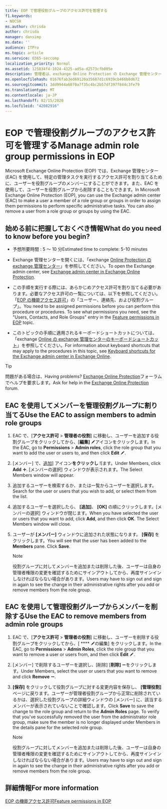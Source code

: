 ```yaml
---
title: EOP で管理役割グループのアクセス許可を管理する
f1.keywords:
- NOCSH
ms.author: chrisda
author: chrisda
manager: dansimp
ms.date: ''
audience: ITPro
ms.topic: article
ms.service: O365-seccomp
localization_priority: Normal
ms.assetid: 125834f4-1024-4325-ad5a-d2573cfb005e
description: 管理者は、exchange Online Protection の Exchange 管理センター (EAC) でアクセス許可を割り当てる、または削除する方法を学習できます。
ms.openlocfilehash: 01676fab3ed69120a35687d1c6939cb466b8d672
ms.sourcegitcommit: 3dd9944a6070a7f35c4bc2b57df397f844c3fe79
ms.translationtype: MT
ms.contentlocale: ja-JP
ms.lasthandoff: 02/15/2020
ms.locfileid: "42082916"
---
```

# <a name="manage-admin-role-group-permissions-in-eop"></a><span data-ttu-id="f937b-103">EOP で管理役割グループのアクセス許可を管理する</span><span class="sxs-lookup"><span data-stu-id="f937b-103">Manage admin role group permissions in EOP</span></span>

<span data-ttu-id="f937b-p101">Microsoft Exchange Online Protection (EOP) では、Exchange 管理センター (EAC) を使用して、特定の管理タスクを実行するアクセス許可を割り当てるために、ユーザーを役割グループのメンバーにすることができます。また、EAC を使用して、ユーザーを役割グループから削除することもできます。</span><span class="sxs-lookup"><span data-stu-id="f937b-p101">In Microsoft Exchange Online Protection (EOP), you can use the Exchange admin center (EAC) to make a user a member of a role group or groups in order to assign them permissions to perform specific administrative tasks. You can also remove a user from a role group or groups by using the EAC.</span></span>

## <a name="what-do-you-need-to-know-before-you-begin"></a><span data-ttu-id="f937b-106">始める前に把握しておくべき情報</span><span class="sxs-lookup"><span data-stu-id="f937b-106">What do you need to know before you begin?</span></span>

- <span data-ttu-id="f937b-107">予想所要時間 : 5 ～ 10 分</span><span class="sxs-lookup"><span data-stu-id="f937b-107">Estimated time to complete: 5-10 minutes</span></span>

- <span data-ttu-id="f937b-108">Exchange 管理センターを開くには、「exchange [Online Protection の exchange 管理センター](exchange-admin-center-in-exchange-online-protection-eop.md)」を参照してください。</span><span class="sxs-lookup"><span data-stu-id="f937b-108">To open the Exchange admin center, see [Exchange admin center in Exchange Online Protection](exchange-admin-center-in-exchange-online-protection-eop.md).</span></span>

- <span data-ttu-id="f937b-p102">この手順を実行する際には、あらかじめアクセス許可を割り当てる必要があります。必要なアクセス許可の一覧については、以下を参照してください。「[EOP の機能アクセス許可](feature-permissions-in-eop.md)」の「ユーザー、連絡先、および役割グループ」。</span><span class="sxs-lookup"><span data-stu-id="f937b-p102">You need to be assigned permissions before you can perform this procedure or procedures. To see what permissions you need, see the "Users, Contacts, and Role Groups" entry in the [Feature permissions in EOP](feature-permissions-in-eop.md) topic.</span></span>

- <span data-ttu-id="f937b-111">このトピックの手順に適用されるキーボードショートカットについては、「exchange [Online の exchange 管理センターのキーボードショートカット](https://docs.microsoft.com/Exchange/accessibility/keyboard-shortcuts-in-admin-center)」を参照してください。</span><span class="sxs-lookup"><span data-stu-id="f937b-111">For information about keyboard shortcuts that may apply to the procedures in this topic, see [Keyboard shortcuts for the Exchange admin center in Exchange Online](https://docs.microsoft.com/Exchange/accessibility/keyboard-shortcuts-in-admin-center).</span></span>

> [!TIP]
> <span data-ttu-id="f937b-112">問題がある場合は、</span><span class="sxs-lookup"><span data-stu-id="f937b-112">Having problems?</span></span> <span data-ttu-id="f937b-113">[Exchange Online Protection](https://go.microsoft.com/fwlink/p/?linkId=285351)フォーラムでヘルプを要求します。</span><span class="sxs-lookup"><span data-stu-id="f937b-113">Ask for help in the [Exchange Online Protection](https://go.microsoft.com/fwlink/p/?linkId=285351) forum.</span></span>

## <a name="use-the-eac-to-assign-members-to-admin-role-groups"></a><span data-ttu-id="f937b-114">EAC を使用してメンバーを管理役割グループに割り当てる</span><span class="sxs-lookup"><span data-stu-id="f937b-114">Use the EAC to assign members to admin role groups</span></span>

1. <span data-ttu-id="f937b-115">EAC で、[**アクセス許可** \> **管理者の役割**] に移動し、ユーザーを追加する役割グループをクリックしてから、[**編集]** ![編集](../../media/ITPro-EAC-EditIcon.gif)アイコンをクリックします。</span><span class="sxs-lookup"><span data-stu-id="f937b-115">In the EAC, go to **Permissions** \> **Admin roles**, click the role group that you want to add the user or users to, and then click **Edit** ![Edit icon](../../media/ITPro-EAC-EditIcon.gif).</span></span>

2. <span data-ttu-id="f937b-116">[メンバー] で、[追加](../../media/ITPro-EAC-AddIcon.gif)] アイコン**をクリックし** ![ます。</span><span class="sxs-lookup"><span data-stu-id="f937b-116">Under Members, click **Add** ![Add Icon](../../media/ITPro-EAC-AddIcon.gif).</span></span> <span data-ttu-id="f937b-117">[メンバーの選択] ウィンドウが表示されます。</span><span class="sxs-lookup"><span data-stu-id="f937b-117">The Select Members window will appear.</span></span>

3. <span data-ttu-id="f937b-118">追加するユーザーを検索するか、または一覧からユーザーを選択します。</span><span class="sxs-lookup"><span data-stu-id="f937b-118">Search for the user or users that you wish to add, or select them from the list.</span></span>

4. <span data-ttu-id="f937b-p105">追加するユーザーを選択したら、 **[追加]**、 **[OK]** の順にクリックします。[メンバーの選択] ウィンドウが閉じます。</span><span class="sxs-lookup"><span data-stu-id="f937b-p105">When you have selected the user or users that you want to add, click **Add**, and then click **OK**. The Select Members window will close.</span></span>

5. <span data-ttu-id="f937b-p106">ユーザーが **[メンバー]** ウィンドウに追加された状態になります。 **[保存]** をクリックします。</span><span class="sxs-lookup"><span data-stu-id="f937b-p106">You will see that the user has been added to the **Members** pane. Click **Save**.</span></span>

   > [!NOTE]
   > <span data-ttu-id="f937b-123">役割グループに対してメンバーを追加または削除した後、ユーザーは自身の管理者権限の変更を確認するためにサインアウトしてから、再度サインインしなければならない場合があります。</span><span class="sxs-lookup"><span data-stu-id="f937b-123">Users may have to sign out and sign in again to see the change in their administrative rights after you add or remove members from the role group.</span></span>

## <a name="use-the-eac-to-remove-members-from-admin-role-groups"></a><span data-ttu-id="f937b-124">EAC を使用して管理役割グループからメンバーを削除する</span><span class="sxs-lookup"><span data-stu-id="f937b-124">Use the EAC to remove members from admin role groups</span></span>

1. <span data-ttu-id="f937b-125">EAC で、[**アクセス許可** \> **管理者の役割**] に移動し、ユーザーを削除する役割グループをクリックしてから、[ \*\*\*\* ![編集アイコン](../../media/ITPro-EAC-EditIcon.gif)の編集] をクリックします。</span><span class="sxs-lookup"><span data-stu-id="f937b-125">In the EAC, go to **Permissions** \> **Admin Roles**, click the role group that you want to remove a user or users from, and then click **Edit** ![Edit icon](../../media/ITPro-EAC-EditIcon.gif).</span></span>

2. <span data-ttu-id="f937b-126">[メンバー] で削除するユーザーを選択し、[削除] [**削除]** ![アイコン](../../media/ITPro-EAC-RemoveIcon.gif)をクリックします。</span><span class="sxs-lookup"><span data-stu-id="f937b-126">Under Members, select the user or users that you want to remove and click **Remove** ![Remove icon](../../media/ITPro-EAC-RemoveIcon.gif).</span></span>

3. <span data-ttu-id="f937b-p107">**[保存]** をクリックして役割グループに対する変更内容を保存し、 **[管理役割]** ページに戻ります。ユーザーが管理者役割グループから正常に削除されているかは、選択した役割グループの詳細ウィンドウの [メンバー] に、該当するメンバーが表示されていないことで確認します。</span><span class="sxs-lookup"><span data-stu-id="f937b-p107">Click **Save** to save the change to the role group and return to the **Admin Roles** page. To verify that you've successfully removed the user from the administrator role group, make sure the member is no longer displayed under Members in the details pane for the selected role group.</span></span>

   > [!NOTE]
   > <span data-ttu-id="f937b-129">役割グループに対してメンバーを追加または削除した後、ユーザーは自身の管理者権限の変更を確認するためにサインアウトしてから、再度サインインしなければならない場合があります。</span><span class="sxs-lookup"><span data-stu-id="f937b-129">Users may have to sign out and sign in again to see the change in their administrative rights after you add or remove members from the role group.</span></span>

## <a name="for-more-information"></a><span data-ttu-id="f937b-130">詳細情報</span><span class="sxs-lookup"><span data-stu-id="f937b-130">For more information</span></span>

[<span data-ttu-id="f937b-131">EOP の機能アクセス許可</span><span class="sxs-lookup"><span data-stu-id="f937b-131">Feature permissions in EOP</span></span>](feature-permissions-in-eop.md)
